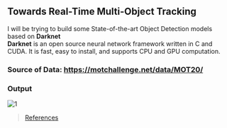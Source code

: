 ## Towards Real-Time Multi-Object Tracking
I will be trying to build some State-of-the-art Object Detection models based on **Darknet** </br>
**Darknet** is an open source neural network framework written in C and CUDA. It is fast, easy to install, and supports CPU and GPU computation.

### Source of Data: https://motchallenge.net/data/MOT20/

### Output
![1](https://github.com/Shaxpy/Robotics-and-AI/blob/master/YOLO/predictions.jpeg)

> [References](https://github.com/Zhongdao/Towards-Realtime-MOT)
